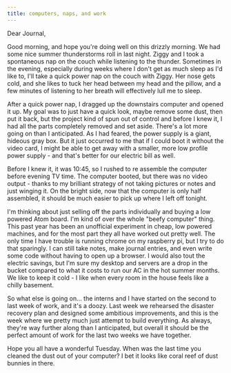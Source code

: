 ```yaml
---
title: computers, naps, and work
---
```


Dear Journal,

Good morning, and hope you're doing well on this drizzly morning. We had
some nice summer thunderstorms roll in last night. Ziggy and I took a
spontaneous nap on the couch while listening to the thunder. Sometimes
in the evening, especially during weeks where I don't get as much sleep
as I'd like to, I'll take a quick power nap on the couch with Ziggy. Her
nose gets cold, and she likes to tuck her head between my head and the
pillow, and a few minutes of listening to her breath will effectively
lull me to sleep.

After a quick power nap, I dragged up the downstairs computer and opened
it up. My goal was to just have a quick look, maybe remove some dust,
then put it back, but the project kind of spun out of control and before
I knew it, I had all the parts completely removed and set aside. There's
a lot more going on than I anticipated. As I had feared, the power
supply is a giant, hideous gray box. But it just occurred to me that if
I could boot it without the video card, I might be able to get away with
a smaller, more low profile power supply - and that's better for our
electric bill as well.

Before I knew it, it was 10:45, so I rushed to re assemble the computer
before evening TV time. The computer booted, but there was no video
output - thanks to my brilliant strategy of not taking pictures or notes
and just winging it. On the bright side, now that the computer is only
half assembled, it should be much easier to pick up where I left off
tonight.

I'm thinking about just selling off the parts individually and buying a
low powered Atom board. I'm kind of over the whole "beefy computer"
thing. This past year has been an unofficial experiment in cheap, low
powered machines, and for the most part they all have worked out pretty
well. The only time I have trouble is running chrome on my raspberry pi,
but I try to do that sparingly. I can still take notes, make journal
entries, and even write some code without having to open up a browser. I
would also tout the electric savings, but I'm sure my desktop and
servers are a drop in the bucket compared to what it costs to run our AC
in the hot summer months. We like to keep it cold - I like when every
room in the house feels like a chilly basement.

So what else is going on… the interns and I have started on the second
to last week of work, and it's a doozy. Last week we rehearsed the
disaster recovery plan and designed some ambitious improvements, and
this is the week where we pretty much just attempt to build everything.
As always, they're way further along than I anticipated, but overall it
should be the perfect amount of work for the last two weeks we have
together.

Hope you all have a wonderful Tuesday. When was the last time you
cleaned the dust out of your computer? I bet it looks like coral reef of
dust bunnies in there.

